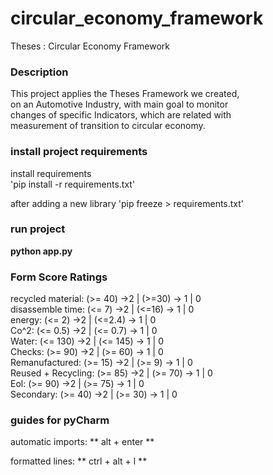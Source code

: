 # circular_economy_framework
Theses : Circular Economy Framework

### Description
This project applies the Theses Framework we created,  
on an Automotive Industry, with main goal to monitor  
changes of specific Indicators, which are related with  
measurement of transition to circular economy.



### install project requirements
 install requirements  
 'pip install -r requirements.txt'
 
 after adding a new library
 'pip freeze > requirements.txt'
 
 ### run project
 **python app.py**
 
 ### Form Score Ratings
 recycled material: (>= 40) ->2 | (>=30) -> 1 | 0  
 disassemble time: (<= 7) ->2 | (<=16) -> 1 | 0  
 energy: (<= 2) ->2 | (<=2.4) -> 1 | 0  
 Co^2: (<= 0.5) ->2 | (<= 0.7) -> 1 | 0  
 Water: (<= 130) ->2 | (<= 145) -> 1 | 0  
 Checks: (>= 90) ->2 | (>= 60) -> 1 | 0  
 Remanufactured: (>= 15) ->2 | (>= 9) -> 1 | 0  
 Reused + Recycling: (>= 85) ->2 | (>= 70) -> 1 | 0  
 Eol: (>= 90) ->2 | (>= 75) -> 1 | 0  
 Secondary: (>= 40) ->2 | (>= 30) -> 1 | 0  
  
  
 
 
 ### guides for pyCharm
  automatic imports: 
  ** alt + enter **
  
  formatted lines:
  ** ctrl + alt + l **
 
